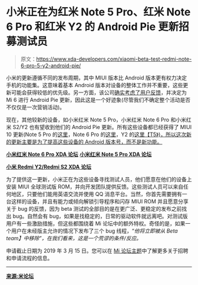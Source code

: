 # 小米正在为红米 Note 5 Pro、红米 Note 6 Pro 和红米 Y2 的 Android Pie 更新招募测试员

> 原文：<https://www.xda-developers.com/xiaomi-beta-test-redmi-note-6-pro-5-y2-android-pie/>

小米的更新遵循不同的发布周期，其中 MIUI 版本比 Android 版本更有权力决定手机的功能集。这意味着基本 Android 版本对设备的整体工作并不重要，这些更新可能会获得较低的优先级。另一方面，该公司[确实考虑了用户反馈](https://www.xda-developers.com/xiaomi-mi-6-not-get-official-android-pie-update/)，并决定为 Mi 6 进行 Android Pie 更新，因此这是一个好迹象(尽管我们不确定整个活动是否不仅仅是一次营销活动)。

现在，其他较新的设备，如小米红米 Note 5 Pro，小米红米 Note 6 Pro 和小米红米 S2/Y2 也有望收到他们的 Android Pie 更新。所有这些设备都已经获得了 MIUI 10 更新(Note 5 Pro 的[这里](https://www.xda-developers.com/xiaomi-redmi-note-5-pro-mi-5-mi-6-mi-mix-mix-2-mi-note-2-miui-10-global-stable/)，Note 6 Pro 的[这里](https://www.xda-developers.com/download-miui-10-global-stable-xiaomi-redmi-note-6-pro-redmi-note-4-4x/)，Y2 的[这里【T5》)，所以这次新的更新主要是为了提高这些设备的 Android 版本号，而不是新功能。](https://www.xda-developers.com/xiaomi-redmi-y2-redmi-s2-mi-5-mi-mix-miui-10-china-stable/)

[**小米红米 Note 6 Pro XDA 论坛**](https://forum.xda-developers.com/redmi-note-6-pro) [**小米红米 Note 5 Pro XDA 论坛**](https://forum.xda-developers.com/redmi-note-5-pro)

[**小米 Redmi Y2/Redmi S2 XDA 论坛**](https://forum.xda-developers.com/redmi-s2)

为了提供这一更新，小米正在为这些设备寻找测试人员，他们愿意在他们的设备上安装 MIUI 全球测试版 ROM，并向开发团队提供反馈。这些测试人员可以来自任何地区，只要他们能用英语交流并使用 QQ 消息平台。当然，你首先需要拥有一台这样的设备，并且有能力或倾向解锁引导程序和闪存 MIUI ROM 并且愿意分享关于 bug 的反馈，因为 beta 测试的全部目的是在更广泛、更稳定的发布之前找出 bug。自然会有 bug，如果是找稳定的，日常的驱动软件就远离吧。对测试版用户有一些激励措施，但这些都围绕着 Mi 论坛中的额外特权。奇怪的是，如果一个用户在未经版主允许的情况下发布了三个 bug 线程，“*他将立即被从 Beta team】中移除”，在我们看来，这是一个荒谬的条件/反应。*

申请截止日期为 2019 年 3 月 15 日。您可以在 [Mi 论坛主题](http://en.miui.com/thread-3788510-1-1.html)中了解更多关于招聘和申请流程的信息。

* * *

[**来源:米论坛**](http://en.miui.com/thread-3788510-1-1.html)